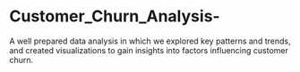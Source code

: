 # Customer_Churn_Analysis-
A well prepared data analysis in which we explored key patterns and trends, and created visualizations to gain insights into factors influencing customer churn.
